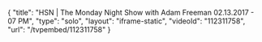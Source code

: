 {
    "title": "HSN | The Monday Night Show with Adam Freeman 02.13.2017 - 07 PM",
    "type": "solo",
    "layout": "iframe-static",
    "videoId": "112311758",
    "url": "\/tvpembed\/112311758"
}